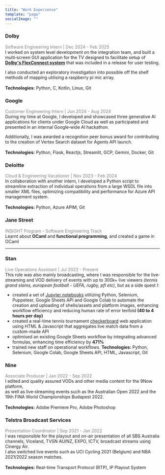 ```yaml
---
title: "Work Experience"
template: "page"
socialImage: ""
---
```

### Dolby
<span style="color:gray">Software Engineering Intern | Dec 2024 - Feb 2025</span><br>
I worked on system level development on the integration team, and built a multi‑screen GUI application for the TV designed to facilitate  setup of [**Dolby's FlexConnect system**](https://www.dolby.com/technologies/dolby-atmos/dolby-atmos-flexconnect/) that was included in a release for user testing.

I also conducted an exploratory investigation into possible off the shelf methods of mapping utilising a raspberry pi mic array.
<br><br>
**Technologies:** Python, C, Kotlin, Linux, Git

### Google
<span style="color:gray">Customer Engineering Intern | Jun 2024 - Aug 2024</span><br>
During my time at Google, I developed and showcased three generative AI applications for clients under Google Cloud as well as participated and presented in an internal Google‑wide AI hackathon.

Additionally, I was awarded a recognition peer bonus award for contributing to the creation of Vertex Search dataset for Agents API launch.<br><br>
**Technologies:** Python, Flask, Reactjs, Streamlit, GCP, Gemini, Docker, Git

### Deloitte
<span style="color:gray">Cloud & Engineering Vacationer | Nov 2023 - Feb 2024</span><br>
In collaboration with another intern, I developed a Python script to streamline extraction of individual operations from a large WSDL file into smaller XML files, optimizing compatibility and performance for Azure API management system.
<br><br>
**Technologies:** Python, Azure APIM, Git

### Jane Street
<span style="color:gray">INSIGHT Program - Software Engineering Track</span><br>
Learnt about **OCaml** and **functional programming**, and created a game in OCaml<br>

---
### Stan
<span style="color:gray">Live Operations Assistant | Jul 2022 - Present</span><br>
This role was also mainly broadcasting, where I was responsible for the live‐streaming and VOD delivery of events with up to 300k+ live viewers *(tennis grand slams, european football - UEFA, rugby, pfl etc)*, but as a side quest I:

- created a set of [Jupyter notebooks](/posts/kikibot) utilizing Python, Selenium, Puppeteer, Google Sheets API and Google Colab to automate the creation and uploading of shells/assets and platform images, enhancing workflow efficiency and reducing human rate of error tenfold **(40 to 4 hours per day)**
- created a real-time tennis tournament [checkerboard](/posts/checkerboard) web application using HTML & Javascript that aggregates live match data from a custom-made API
- optimised an existing Google Sheets workflow by integrating advanced formulas, enhancing time efficiency by **471%**
- trained new staff on operational workflows.
**Technologies:** Python, Selenium, Google Colab, Google Sheets API, HTML, Javascript, Git

### Nine
<span style="color:gray">Associate Producer | Jan 2022 - Sep 2022</span><br>
I edited and quality assured VODs and other media content for the 9Now platform,<br> as well as live‐streaming events such as the Australian Open 2022 and the 19th FINA World Championships Budapest 2022.<br><br>
**Technologies:** Adobe Premiere Pro, Adobe Photoshop


### Telstra Broadcast Services
<span style="color:gray">Presentation Coordinator | Sep 2021 - Jan 2022</span><br>
I was responsible for the playout and on-air presentation of all SBS Australia channels, Viceland, TVSN AU/NZ, EXPO, ICTV, broadcast streams using Cinergy Air.<br>I also switched live events such as UCI Cycling 2021 (Belgium) and NBA 2021/2022 season matches.
<br><br>
**Technologies:** Real-time Transport Protocol (RTP), IP Playout System

